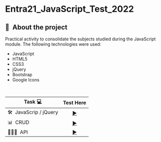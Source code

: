 # Entra21_JavaScript_Test_2022

## 📃&nbsp; About the project

Practical activity to consolidate the subjects studied during the JavaScript module.
The following technologies were used:
- JavaScript
- HTML5
- CSS3
- jQuery
- Bootstrap
- Google Icons

<br>

| Task 💻 | Test Here |
|------|------------------|
|🛠️&nbsp; JavaScrip / jQuery|[<div align="center">▶️</div>](https://github.com/Lipe-Albuquerque/lista_de_exercicios/blob/main/atividades/tarefa1.html/)|
|📊&nbsp; CRUD|[<div align="center">▶️</div>](https://github.com/Lipe-Albuquerque/lista_de_exercicios/blob/main/atividades/tarefa4.html/)|
|🧑🏻‍💻&nbsp; API|[<div align="center">▶️</div>](https://github.com/Lipe-Albuquerque/lista_de_exercicios/blob/main/atividades/tarefa5.html/)|

